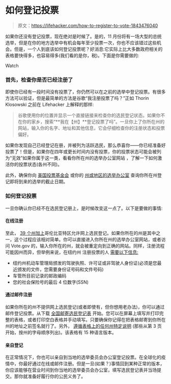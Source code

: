 # 如何登记投票

> 原文：<https://lifehacker.com/how-to-register-to-vote-1843476040>

如果你还没有登记投票，现在绝对是时候了。是的，11 月份将有一场大型的总统选举，但是在你的地方选举中有机会每年至少投票一次，你也不应该错过这些机会。但是，一个人到底该如何登记投票呢？好消息:它实际上比大多数政府相关的表格要快得多，也容易得多(我们看的是你，税)。下面是你需要做的:

Watch

### 首先，检查你是否已经注册了

即使你已经有一段时间没有投票了，你仍然可以在之前的选举中登记投票。有很多方法可以验证，但是最简单的方法是谷歌“我注册投票了吗？”正如 Thorin Klosowski 之前在 Lifehacker 上解释的那样:

> 谷歌使用你的位置并显示一个直接链接来检查你的选民登记状态。如果你不在你的家乡，搜索“**我在【州】**登记投票了吗”。一旦你上了你所在州的网站，输入你的名字、地址和其他信息，它会仔细检查你的注册状态和投票偏好。

如果你发现自己已经登记在册，并被列为活跃选民，那么恭喜你——你已经准备好投票了！但是，如果你在四年或更长时间内没有投票，你的投票状态可能会被列为“无效”如果你属于这一类，看看你所在州的选举办公室网站 ，了解一下如何激活你的投票状态(各州不同)。

此外，确保你向 [美国投票基金会](https://www.usvotefoundation.org/vote/state-elections/state-election-dates-deadlines.htm) 或你的 [州或地区的选举办公室](https://www.usa.gov/election-office) 查询你所在州登记即将到来的选举的截止日期。

### 如何登记投票

一旦你确认你已经不在选民登记册上，是时候改变这一点了。以下是要做的事情:

#### 在线注册

至此， [39 个州加上](http://www.ncsl.org/research/elections-and-campaigns/electronic-or-online-voter-registration.aspx#Table%20of%20states%20w/ovr)哥伦比亚特区允许网上选民登记。如果你所在的州是其中之一，这个过程应该相对简单。你可以直接进入你所在州的选举办公室网站，或者访问 Vote.gov 的，输入你所在的州，就会被重定向到正确的网站。同样，注册流程可能因州而异，但举例来说，在纽约州 注册投票的人 [需要以下信息:](https://dmv.ny.gov/more-info/electronic-voter-registration-application?ref=voteusa)

*   纽约州机动车管理局颁发的驾驶执照、许可证或非驾驶人身份证(必须是您最近颁发的文件，您需要身份证号码和文件号码)
*   车管所目前记录的邮政编码
*   您的社会保险号的最后 4 位数字(SSN)

#### 通过邮件注册

如果你所在的州不提供网上选民登记(或者即使有，但你想用老办法)，你可以通过邮件登记投票。从下载 [全国邮寄选民登记表](https://www.eac.gov/voters/national-mail-voter-registration-form/) 开始。您可以在屏幕上填写并打印完整的表格，或者打印空白表格并手动填写。只要确保你记得在把表格邮寄到你所在州的地址之前签名就行了。另外， [遵循表格上的任何州特定说明](https://www.eac.gov/voters/national-mail-voter-registration-form) (那些从第 3 页开始，按州的字母顺序列出)。该表格有 15 种语言版本。

#### 亲自登记

在正常情况下，你也可以亲自到当地的选举委员会办公室登记投票。在全球化的疫情中，你最好通过在线或邮件注册。但是一旦(如果？)事情回到某种正常的版本，你应该能够在营业时间到你当地的选举委员会办公室，填写选民登记表并当场提交。那你就准备好履行你的公民义务了。